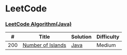 LeetCode
========

### [LeetCode Algorithm(Java)](./README_JAVA.md)

| # | Title | Solution | Difficulty |
|---| ----- | -------- | ---------- |
|200|[Number of Islands](https://leetcode.com/problems/number-of-islands/)| [Java](./java/200.NumberofIslands/NumberofIslands1.java)|Medium|